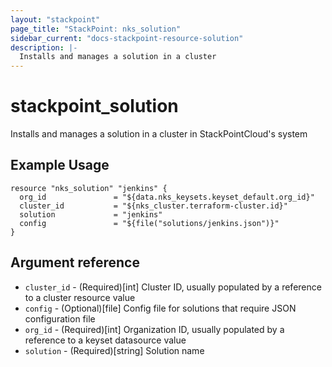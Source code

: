 ```yaml
---
layout: "stackpoint"
page_title: "StackPoint: nks_solution"
sidebar_current: "docs-stackpoint-resource-solution"
description: |-
  Installs and manages a solution in a cluster
---
```


# stackpoint\_solution

Installs and manages a solution in a cluster in StackPointCloud's system

## Example Usage

```hcl
resource "nks_solution" "jenkins" {
  org_id               = "${data.nks_keysets.keyset_default.org_id}"
  cluster_id           = "${nks_cluster.terraform-cluster.id}"
  solution             = "jenkins"
  config               = "${file("solutions/jenkins.json")}"
}
```

## Argument reference

* `cluster_id` - (Required)[int] Cluster ID, usually populated by a reference to a cluster resource value
* `config` - (Optional)[file] Config file for solutions that require JSON configuration file
* `org_id` - (Required)[int] Organization ID, usually populated by a reference to a keyset datasource value
* `solution` - (Required)[string] Solution name